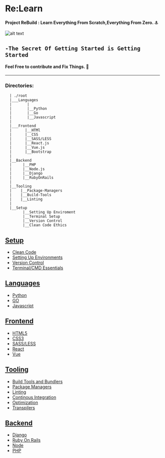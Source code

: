 # Re:Learn
#### Project ReBuild : Learn Everything From Scratch,Everything From Zero. :anchor: 
![alt text](https://github.com/Tikam02/ReBuild/blob/master/img/gt.jpg)
## ```-The Secret Of Getting Started is Getting Started```
#### Feel Free to contribute and Fix Things. :hammer:
*****



### Directories:      
      | ./root
      |___Languages 
      |       |
      |       |__Python
      |       |__Go
      |       |__Javascript
      |
      |___Frontend
      |      |__HTMl
      |      |__CSS
      |      |__SASS/LESS
      |      |__React.js
      |      |__Vue.js
      |      |__Bootstrap
      |
      |__Backend
      |     |__PHP
      |     |__Node.js
      |     |__Django
      |     |__RubyOnRails
      |
      |__Tooling
      |    |__Package-Managers
      |    |__Build-Tools
      |    |__Linting
      |
      |__Setup
            |__Setting Up Enviroment
            |__Terminal Setup
            |__Version Control
            |__Clean Code Ethics
      
      
      
      
      
## [Setup]()
- [Clean Code]()
- [Setting Up Environments]()
- [Version Control]()
- [Terminal/CMD Essentials]()
      

## [Languages]()
- [Python](https://github.com/Tikam02/Re-Learn/tree/master/Phase-II/Python) 
- [GO](https://github.com/Tikam02/Re-Learn/tree/master/Phase-II/Go)
- [Javascript](https://github.com/Tikam02/Re-Learn/tree/master/Phase-II/Js)


## [Frontend]()
  - [HTML5]()
  - [CSS3]()
  - [SASS/LESS]()
  - [React]()
  - [Vue]()


## [Tooling]()
  - [Build Tools and Bundlers]()
  - [Package Managers]()
  - [Linting]()
  - [Continous Integration]()
  - [Optimization]()
  - [Transpilers]()


## [Backend]()
  - [Django]()
  - [Ruby On Rails]()
  - [Node]()
  - [PHP]()







